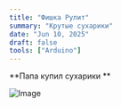 ```yaml
---
title: "Фишка Рулит"
summary: "Крутые сухарики"
date: "Jun 10, 2025"
draft: false
tools: ["Arduino"]
---
```


**Папа купил сухарики **

![Image](file:///var/mobile/Containers/Data/Application/A4FDE53C-0093-42E9-B346-3F49445783BA/Documents/image_14A5AEE3.jpg)